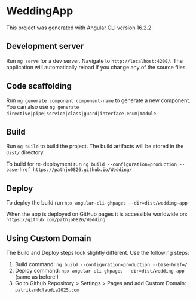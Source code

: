 # WeddingApp

This project was generated with [Angular CLI](https://github.com/angular/angular-cli) version 16.2.2.

## Development server

Run `ng serve` for a dev server. Navigate to `http://localhost:4200/`. The application will automatically reload if you change any of the source files.

## Code scaffolding

Run `ng generate component component-name` to generate a new component. You can also use `ng generate directive|pipe|service|class|guard|interface|enum|module`.

## Build

Run `ng build` to build the project. The build artifacts will be stored in the `dist/` directory.

To build for re-deployment run `ng build --configuration=production --base-href https://pathjo0826.github.io/Wedding/`

## Deploy

To deploy the build run `npx angular-cli-ghpages --dir=dist/wedding-app` 

When the app is deployed on GitHub pages it is accessible worldwide on: `https://github.com/pathjo0826/Wedding`

## Using Custom Domain

The Build and Deploy steps look slightly different. Use the following steps:

1. Build command: `ng build --configuration=production --base-href=/`
2. Deploy command: `npx angular-cli-ghpages --dir=dist/wedding-app` (same as before!)
3. Go to Github Repository > Settings > Pages and add Custom Domain: `patrikandclaudia2025.com`